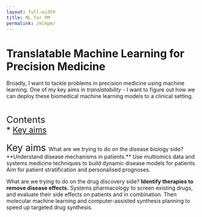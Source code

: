 ```yaml
---
layout: full-width
title: ML for PM
permalink: /ml4pm/
---
```



  <h1 class="content-listing-header sans">Translatable Machine Learning for Precision Medicine</h1>

  Broadly, I want to tackle problems in precision medicine using machine learning. One of my key aims in *translatability* - I want to figure out how we can deploy these biomedical machine learning models to a clinical setting.

  <div style="font-size:1.5em; margin-bottom:0.5cm">
  <br />
  <font size="5"> Contents </font> <br>
  * <a href="#aims">Key aims</a><br>
  </div>

  <font style="font-size:1.75em">
  <a name="aims"></a>Key aims </font>
  What are we trying to do on the disease biology side? **Understand disease mechanisms in patients.** Use multiomics data and systems medicine techniques to build dynamic disease models for patients. Aim for patient stratification and personalised prognoses.

  What are we trying to do on the drug discovery side? **Identify therapies to remove disease effects.** Systems pharmacology to screen existing drugs, and evaluate their side effects on patients and in combination. Then molecular machine learning and computer-assisted synthesis planning to speed up targeted drug synthesis. 
  
  <!--<br /> this gives you a break in page --> 
   


